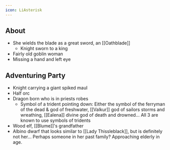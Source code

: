 ```yaml
---
icon: LiAsterisk
---
```

## About
 
- She wields the blade as a great sword, an [[Oathblade]]
	- Knight sworn to a king
- Fairly old goblin woman
- Missing a hand and left eye

## Adventuring Party

- Knight carrying a giant spiked maul
- Half orc
- Dragon born who is in priests robes
	- Symbol of a trident pointing down: Either the symbol of the ferryman of the dead & god of freshwater, [[Valkur]] god of sailors storms and wreathing, [[Ealena]] divine god of death and drowned... All 3 are known to use symbols of tridents
- Wood elf, [[Blume]]'s grandfather
- Albino dwarf that looks similar to [[Lady Thissleblack]], but is definitely not her... Perhaps someone in her past family? Approaching elderly in age.